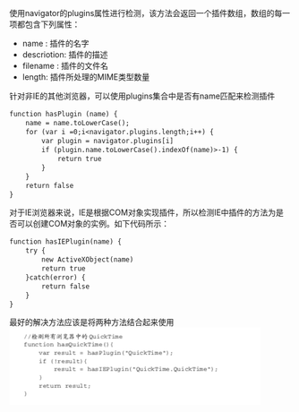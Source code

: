使用navigator的plugins属性进行检测，该方法会返回一个插件数组，数组的每一项都包含下列属性：

* name : 插件的名字
* descriotion: 插件的描述
* filename : 插件的文件名
* length: 插件所处理的MIME类型数量

针对非IE的其他浏览器，可以使用plugins集合中是否有name匹配来检测插件

```
function hasPlugin (name) {
    name = name.toLowerCase();
    for (var i =0;i<navigator.plugins.length;i++) {
        var plugin = navigator.plugins[i]
        if (plugin.name.toLowerCase().indexOf(name)>-1) {
            return true
        }
    }
    return false
}
```

对于IE浏览器来说，IE是根据COM对象实现插件，所以检测IE中插件的方法为是否可以创建COM对象的实例。如下代码所示：

```
function hasIEPlugin(name) {
    try {
        new ActiveXObject(name)
        return true
    }catch(error) {
        return false
    }
}
```

最好的解决方法应该是将两种方法结合起来使用![](/assets/import10.png)

